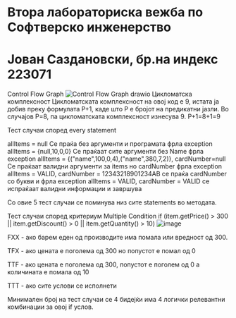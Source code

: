 # Втора лабораториска вежба по Софтверско инженерство
# Јован Саздановски, бр.на индекс 223071
Control Flow Graph
![Control Flow Graph drawio](https://github.com/user-attachments/assets/4fbdc080-7bf4-48f6-b4bb-c18afe98b019)
Цикломатска комплексност
Цикломатската комплексност на овој код е 9, истата ја добив преку формулата P+1, каде што P е бројот на предикатни јазли. Во случајов P=8, па цикломатската комплексност изнесува 9. P+1=8+1=9

Тест случаи според every statement

allItems = null Се праќа без аргументи и програмата фрла exception 
allItems = {null,10,0,0}  Се праќаат сите аргументи без Name фрла exception
allItems = {("name",100,0,4),("name",380,7,2)}, cardNumber=null  Се праќаат валидни аргументи за items но cardNumber фрла exception
allItems = VALID, cardNumber = 12343218901234AB  се праќа cardNumber со букви и фрла exception
allItems = VALID, cardNumber = VALID  се испраќаат валидни информации и завршува

Со овие 5 тест случаи се поминува низ сите statements во методата.

Тест случаи според критериум Multiple Condition
if (item.getPrice() > 300 || item.getDiscount() > 0 || item.getQuantity() > 10)
![image](https://github.com/user-attachments/assets/b34d3688-68e2-47ee-a5f5-23c8afaa50bb)

FXX - ако барем еден од производите има помала или вредност од 300.

TFX - ако цената е поголема од 300 но попустот е помал од 0

TTF - ако цената е поголема од 300, попустот е поголем од 0 a количината е помала од 10

TTT - ако сите услови се исполнети

Минимален број на тест случаи се 4 бидејќи има 4 логички релевантни комбинации за овој if услов.
